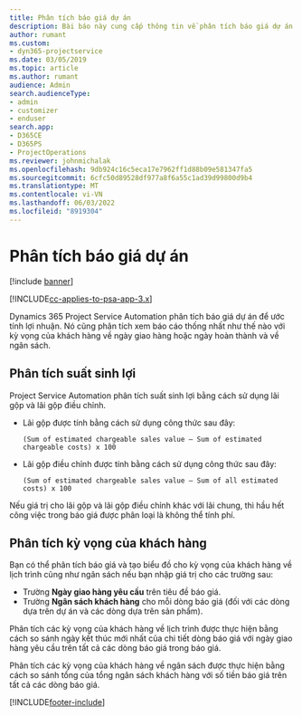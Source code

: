 ```yaml
---
title: Phân tích báo giá dự án
description: Bài báo này cung cấp thông tin về phân tích báo giá dự án.
author: rumant
ms.custom:
- dyn365-projectservice
ms.date: 03/05/2019
ms.topic: article
ms.author: rumant
audience: Admin
search.audienceType:
- admin
- customizer
- enduser
search.app:
- D365CE
- D365PS
- ProjectOperations
ms.reviewer: johnmichalak
ms.openlocfilehash: 9db924c16c5eca17e7962ff1d88b09e581347fa5
ms.sourcegitcommit: 6cfc50d89528df977a8f6a55c1ad39d99800d9b4
ms.translationtype: MT
ms.contentlocale: vi-VN
ms.lasthandoff: 06/03/2022
ms.locfileid: "8919304"
---
```

# <a name="analysis-of-project-quotes"></a>Phân tích báo giá dự án

[!include [banner](../includes/psa-now-project-operations.md)]

[!INCLUDE[cc-applies-to-psa-app-3.x](../includes/cc-applies-to-psa-app-3x.md)]

Dynamics 365 Project Service Automation phân tích báo giá dự án để ước tính lợi nhuận. Nó cũng phân tích xem báo cáo thống nhất như thế nào với kỳ vọng của khách hàng về ngày giao hàng hoặc ngày hoàn thành và về ngân sách.

## <a name="profitability-analysis"></a>Phân tích suất sinh lợi

Project Service Automation phân tích suất sinh lợi bằng cách sử dụng lãi gộp và lãi gộp điều chỉnh.

- Lãi gộp được tính bằng cách sử dụng công thức sau đây:

  `
    (Sum of estimated chargeable sales value – Sum of estimated chargeable costs) x 100
  `
- Lãi gộp điều chỉnh được tính bằng cách sử dụng công thức sau đây:

  `
    (Sum of estimated chargeable sales value – Sum of all estimated costs) x 100
  `

Nếu giá trị cho lãi gộp và lãi gộp điều chỉnh khác với lãi chung, thì hầu hết công việc trong báo giá được phân loại là không thể tính phí.

## <a name="analysis-of-customer-expectations"></a>Phân tích kỳ vọng của khách hàng

Bạn có thể phân tích báo giá và tạo biểu đồ cho kỳ vọng của khách hàng về lịch trình cũng như ngân sách nếu bạn nhập giá trị cho các trường sau:

- Trường **Ngày giao hàng yêu cầu** trên tiêu đề báo giá.
- Trường **Ngân sách khách hàng** cho mỗi dòng báo giá (đối với các dòng dựa trên dự án và các dòng dựa trên sản phẩm).

Phân tích các kỳ vọng của khách hàng về lịch trình được thực hiện bằng cách so sánh ngày kết thúc mới nhất của chi tiết dòng báo giá với ngày giao hàng yêu cầu trên tất cả các dòng báo giá trong báo giá.

Phân tích các kỳ vọng của khách hàng về ngân sách được thực hiện bằng cách so sánh tổng của tổng ngân sách khách hàng với số tiền báo giá trên tất cả các dòng báo giá.


[!INCLUDE[footer-include](../includes/footer-banner.md)]
